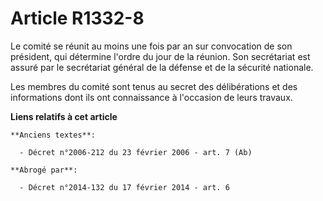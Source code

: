 # Article R1332-8

Le comité se réunit au moins une fois par an sur convocation de son président, qui détermine l'ordre du jour de la réunion.
Son secrétariat est assuré par le     secrétariat général de la défense et de la sécurité nationale. 

Les membres du comité sont tenus au secret des délibérations et des informations dont ils ont connaissance à l'occasion de
leurs travaux.

**Liens relatifs à cet article**

	**Anciens textes**:

	  - Décret n°2006-212 du 23 février 2006 - art. 7 (Ab)

	**Abrogé par**:

	  - Décret n°2014-132 du 17 février 2014 - art. 6
